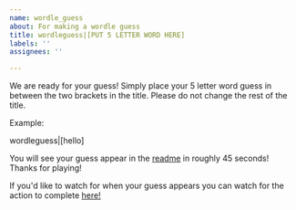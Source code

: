 ```yaml
---
name: wordle_guess
about: For making a wordle guess
title: wordleguess|[PUT 5 LETTER WORD HERE]
labels: ''
assignees: ''

---
```


We are ready for your guess! Simply place your 5 letter word guess in between the two brackets in the title. Please do not change the rest of the title.

Example:

wordleguess|[hello]

You will see your guess appear in the [readme](https://github.com/jordan-bott) in roughly 45 seconds! Thanks for playing!

If you'd like to watch for when your guess appears you can watch for the action to complete [here!](https://github.com/jordan-bott/jordan-bott/actions)
